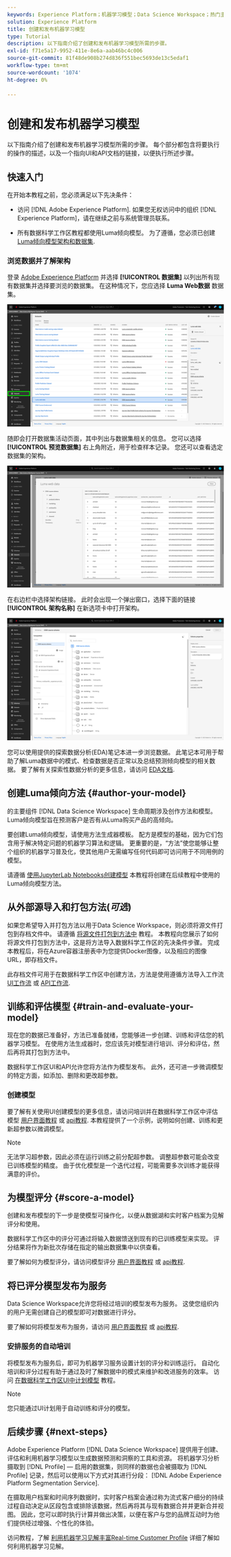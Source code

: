 ```yaml
---
keywords: Experience Platform；机器学习模型；Data Science Workspace；热门主题；创建和发布模型
solution: Experience Platform
title: 创建和发布机器学习模型
type: Tutorial
description: 以下指南介绍了创建和发布机器学习模型所需的步骤。
exl-id: f71e5a17-9952-411e-8e6a-aab46bc4c006
source-git-commit: 81f48de908b274d836f551bec5693de13c5edaf1
workflow-type: tm+mt
source-wordcount: '1074'
ht-degree: 0%

---
```



# 创建和发布机器学习模型

以下指南介绍了创建和发布机器学习模型所需的步骤。 每个部分都包含将要执行的操作的描述，以及一个指向UI和API文档的链接，以便执行所述步骤。

## 快速入门

在开始本教程之前，您必须满足以下先决条件：

- 访问 [!DNL Adobe Experience Platform]. 如果您无权访问中的组织 [!DNL Experience Platform]，请在继续之前与系统管理员联系。

- 所有数据科学工作区教程都使用Luma倾向模型。 为了遵循，您必须已创建 [Luma倾向模型架构和数据集](./create-luma-data.md).

### 浏览数据并了解架构

登录 [Adobe Experience Platform](https://platform.adobe.com/) 并选择 **[!UICONTROL 数据集]** 以列出所有现有数据集并选择要浏览的数据集。 在这种情况下，您应选择 **Luma Web数据** 数据集。

![选择Luma Web数据集](../images/models-recipes/model-walkthrough/luma-dataset.png)

随即会打开数据集活动页面，其中列出与数据集相关的信息。 您可以选择 **[!UICONTROL 预览数据集]** 右上角附近，用于检查样本记录。 您还可以查看选定数据集的架构。

![预览Luma Web数据](../images/models-recipes/model-walkthrough/preview-dataset.png)

在右边栏中选择架构链接。 此时会出现一个弹出窗口，选择下面的链接 **[!UICONTROL 架构名称]** 在新选项卡中打开架构。

![预览luma web数据架构](../images/models-recipes/model-walkthrough/preview-schema.png)

您可以使用提供的探索数据分析(EDA)笔记本进一步浏览数据。 此笔记本可用于帮助了解Luma数据中的模式、检查数据是否正常以及总结预测倾向模型的相关数据。 要了解有关探索性数据分析的更多信息，请访问 [EDA文档](../jupyterlab/eda-notebook.md).

## 创建Luma倾向方法 {#author-your-model}

的主要组件 [!DNL Data Science Workspace] 生命周期涉及创作方法和模型。 Luma倾向模型旨在预测客户是否有从Luma购买产品的高倾向。

要创建Luma倾向模型，请使用方法生成器模板。 配方是模型的基础，因为它们包含用于解决特定问题的机器学习算法和逻辑。 更重要的是，“方法”使您能够让整个组织的机器学习普及化，使其他用户无需编写任何代码即可访问用于不同用例的模型。

请遵循 [使用JupyterLab Notebooks创建模型](../jupyterlab/create-a-model.md) 本教程将创建在后续教程中使用的Luma倾向模型方法。

## 从外部源导入和打包方法(*可选*)

如果您希望导入并打包方法以用于Data Science Workspace，则必须将源文件打包到存档文件中。 请遵循 [将源文件打包到方法中](./package-source-files-recipe.md) 教程。 本教程向您展示了如何将源文件打包到方法中，这是将方法导入数据科学工作区的先决条件步骤。 完成本教程后，将在Azure容器注册表中为您提供Docker图像，以及相应的图像URL，即存档文件。

此存档文件可用于在数据科学工作区中创建方法，方法是使用遵循方法导入工作流 [UI工作流](./import-packaged-recipe-ui.md) 或 [API工作流](./import-packaged-recipe-api.md).

## 训练和评估模型 {#train-and-evaluate-your-model}

现在您的数据已准备好，方法已准备就绪，您能够进一步创建、训练和评估您的机器学习模型。 在使用方法生成器时，您应该先对模型进行培训、评分和评估，然后再将其打包到方法中。

数据科学工作区UI和API允许您将方法作为模型发布。 此外，还可进一步微调模型的特定方面，如添加、删除和更改超参数。

### 创建模型

要了解有关使用UI创建模型的更多信息，请访问培训并在数据科学工作区中评估模型 [用户界面教程](./train-evaluate-model-ui.md) 或 [api教程](./train-evaluate-model-api.md). 本教程提供了一个示例，说明如何创建、训练和更新超参数以微调模型。

>[!NOTE]
>
> 无法学习超参数，因此必须在运行训练之前分配超参数。 调整超参数可能会改变已训练模型的精度。 由于优化模型是一个迭代过程，可能需要多次训练才能获得满意的评价。

## 为模型评分 {#score-a-model}

创建和发布模型的下一步是使模型可操作化，以便从数据湖和实时客户档案为见解评分和使用。

数据科学工作区中的评分可通过将输入数据馈送到现有的已训练模型来实现。 评分结果将作为新批次存储在指定的输出数据集中以供查看。

要了解如何为模型评分，请访问模型评分 [用户界面教程](./score-model-ui.md) 或 [api教程](./score-model-api.md).

## 将已评分模型发布为服务

Data Science Workspace允许您将经过培训的模型发布为服务。 这使您组织内的用户无需创建自己的模型即可对数据进行评分。

要了解如何将模型发布为服务，请访问 [用户界面教程](./publish-model-service-ui.md) 或 [api教程](./publish-model-service-api.md).

### 安排服务的自动培训

将模型发布为服务后，即可为机器学习服务设置计划的评分和训练运行。 自动化培训和评分过程有助于通过及时了解数据中的模式来维护和改进服务的效率。 访问 [在数据科学工作区UI中计划模型](./schedule-models-ui.md) 教程。

>[!NOTE]
>
> 您只能通过UI计划用于自动训练和评分的模型。

## 后续步骤 {#next-steps}

Adobe Experience Platform [!DNL Data Science Workspace] 提供用于创建、评估和利用机器学习模型以生成数据预测和洞察的工具和资源。 将机器学习分析摄取到 [!DNL Profile] — 启用的数据集，则同样的数据也会被摄取为 [!DNL Profile] 记录，然后可以使用以下方式对其进行分段： [!DNL Adobe Experience Platform Segmentation Service].

在摄取用户档案和时间序列数据时，实时客户档案会通过称为流式客户细分的持续过程自动决定从区段包含或排除该数据，然后再将其与现有数据合并并更新合并视图。 因此，您可以即时执行计算并做出决策，以便在客户与您的品牌互动时为他们提供经过增强、个性化的体验。

访问教程，了解 [利用机器学习见解丰富Real-time Customer Profile](./enrich-profile.md) 详细了解如何利用机器学习见解。
